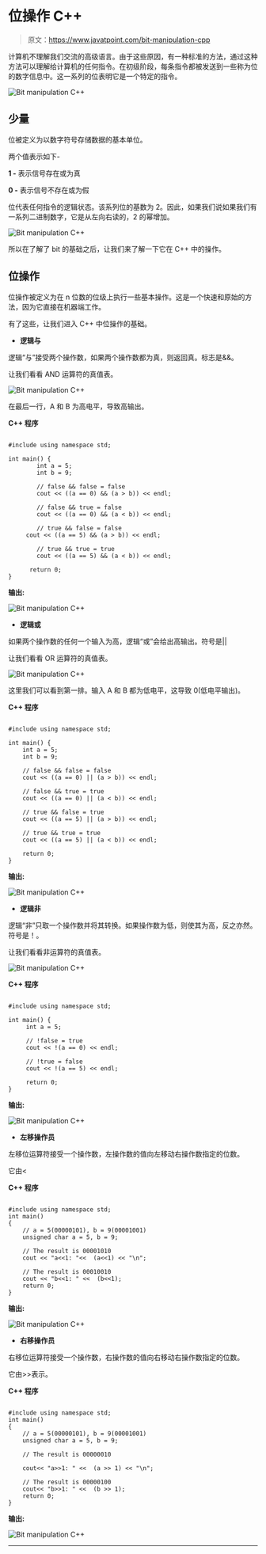 # 位操作 C++

> 原文：<https://www.javatpoint.com/bit-manipulation-cpp>

计算机不理解我们交流的高级语言。由于这些原因，有一种标准的方法，通过这种方法可以理解给计算机的任何指令。在初级阶段，每条指令都被发送到一些称为位的数字信息中。这一系列的位表明它是一个特定的指令。

![Bit manipulation C++](img/41bff1dca9e5f836076af10228a5d692.png)

## 少量

位被定义为以数字符号存储数据的基本单位。

两个值表示如下-

**1 -** 表示信号存在或为真

**0 -** 表示信号不存在或为假

位代表任何指令的逻辑状态。该系列位的基数为 2。因此，如果我们说如果我们有一系列二进制数字，它是从左向右读的，2 的幂增加。

![Bit manipulation C++](img/4ed039cf89a88eb6c096481cc638bdc6.png)

所以在了解了 bit 的基础之后，让我们来了解一下它在 C++ 中的操作。

## 位操作

位操作被定义为在 n 位数的位级上执行一些基本操作。这是一个快速和原始的方法，因为它直接在机器端工作。

有了这些，让我们进入 C++ 中位操作的基础。

*   **逻辑与**

逻辑“与”接受两个操作数，如果两个操作数都为真，则返回真。标志是&&。

让我们看看 AND 运算符的真值表。

![Bit manipulation C++](img/1521ee496351b1c29b121bcfd037a054.png)

在最后一行，A 和 B 为高电平，导致高输出。

**C++ 程序**

```

#include using namespace std;

int main() {
    	int a = 5;
    	int b = 9;

    	// false && false = false
    	cout << ((a == 0) && (a > b)) << endl;

    	// false && true = false
    	cout << ((a == 0) && (a < b)) << endl;

    	// true && false = false
  	 cout << ((a == 5) && (a > b)) << endl;

    	// true && true = true
    	cout << ((a == 5) && (a < b)) << endl;

  	  return 0;
} 
```

**输出:**

![Bit manipulation C++](img/616007fd726403b519208b0512ed4708.png)

*   **逻辑或**

如果两个操作数的任何一个输入为高，逻辑“或”会给出高输出。符号是||

让我们看看 OR 运算符的真值表。

![Bit manipulation C++](img/d5ab80fc361f1ed9c05ee6e652ade4df.png)

这里我们可以看到第一排。输入 A 和 B 都为低电平，这导致 0(低电平输出)。

**C++ 程序**

```

#include using namespace std;

int main() {
    int a = 5;
    int b = 9;

    // false && false = false
    cout << ((a == 0) || (a > b)) << endl;

    // false && true = true
    cout << ((a == 0) || (a < b)) << endl;

    // true && false = true
    cout << ((a == 5) || (a > b)) << endl;

    // true && true = true
    cout << ((a == 5) || (a < b)) << endl;

    return 0;
} 
```

**输出:**

![Bit manipulation C++](img/a7e7c0799c920772e65d193643ac66af.png)

*   **逻辑非**

逻辑“非”只取一个操作数并将其转换。如果操作数为低，则使其为高，反之亦然。符号是！。

让我们看看非运算符的真值表。

![Bit manipulation C++](img/361066fb728550fd9ec17954271e5546.png)

**C++ 程序**

```

#include using namespace std;

int main() {
   	 int a = 5;

   	 // !false = true
   	 cout << !(a == 0) << endl;

   	 // !true = false
   	 cout << !(a == 5) << endl;

   	 return 0;
} 
```

**输出:**

![Bit manipulation C++](img/5212125097a1a5b4e1600ba44e62ea01.png)

*   **左移操作员**

左移位运算符接受一个操作数，左操作数的值向左移动右操作数指定的位数。

它由<

**C++ 程序**

```

#include using namespace std;
int main()
{
	// a = 5(00000101), b = 9(00001001)
	unsigned char a = 5, b = 9;

	// The result is 00001010
	cout << "a<<1: "<<  (a<<1) << "\n";

	// The result is 00010010
	cout << "b<<1: " <<  (b<<1);
	return 0;
} 
```

**输出:**

![Bit manipulation C++](img/d494ba239bb7d3c4cb699eb4282e6cfc.png)

*   **右移操作员**

右移位运算符接受一个操作数，右操作数的值向右移动右操作数指定的位数。

它由>>表示。

**C++ 程序**

```

#include using namespace std;
int main()
{
	// a = 5(00000101), b = 9(00001001)
	unsigned char a = 5, b = 9;

	// The result is 00000010

	cout<< "a>>1: " <<  (a >> 1) << "\n";

	// The result is 00000100
	cout<< "b>>1: " <<  (b >> 1);
	return 0;
} 
```

**输出:**

![Bit manipulation C++](img/7ae48014a18e5f08bd1ff5600a0aa981.png)

* * *